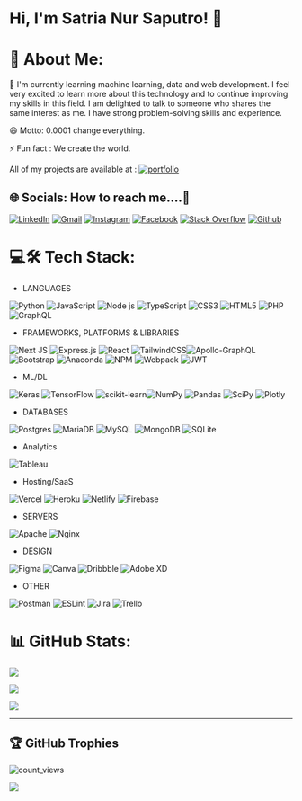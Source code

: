 

# Hi, I'm Satria Nur Saputro! 👋
# 💫 About Me:
🧠 I'm currently learning machine learning, data and web development. I feel very excited to learn more about this technology and to continue improving my skills in this field. I am delighted to talk to someone who shares the same interest as me. I have strong problem-solving skills and experience.

😄 Motto: 0.0001 change everything.

⚡️ Fun fact : We create the world.

All of my projects are available at :  [![portfolio](https://img.shields.io/badge/my_portfolio-000?style=for-the-badge&logo=ko-fi&logoColor=white)](https://github.com/Jkenyut?tab=repositories)

## 🌐 Socials: How to reach me....🔗
[![LinkedIn](https://img.shields.io/badge/LinkedIn-0077B5?style=for-the-badge&logo=linkedin&logoColor=white)](https://linkedin.com/in/satrianursaputro)
[![Gmail](https://img.shields.io/badge/Gmail-D14836?style=for-the-badge&logo=gmail&logoColor=white)](mailto:satrianursaputro06@gmail.com)
[![Instagram](https://img.shields.io/badge/Instagram-E4405F?style=for-the-badge&logo=instagram&logoColor=white)](https://instagram.com/satrianursaputro)
[![Facebook](https://img.shields.io/badge/Facebook-1877F2?style=for-the-badge&logo=facebook&logoColor=white)](https://facebook.com/satrianursaputro) 
[![Stack Overflow](https://img.shields.io/badge/Stack_Overflow-FE7A16?style=for-the-badge&logo=stack-overflow&logoColor=white)](https://stackoverflow.com/users/21438900)
[![Github](https://img.shields.io/badge/GitHub-100000?style=for-the-badge&logo=github&logoColor=white)](https://github.com/Jkenyut)

# 💻🛠 Tech Stack:

- LANGUAGES

 ![Python](https://img.shields.io/badge/python-3670A0?style=for-the-badge&logo=python&logoColor=ffdd54) ![JavaScript](https://img.shields.io/badge/javascript-%23323330.svg?style=for-the-badge&logo=javascript&logoColor=%23F7DF1E) ![Node js](https://img.shields.io/badge/Node.js-43853D?style=for-the-badge&logo=node.js&logoColor=white)
![TypeScript](https://img.shields.io/badge/typescript-%23007ACC.svg?style=for-the-badge&logo=typescript&logoColor=white) ![CSS3](https://img.shields.io/badge/css3-%231572B6.svg?style=for-the-badge&logo=css3&logoColor=white) ![HTML5](https://img.shields.io/badge/html5-%23E34F26.svg?style=for-the-badge&logo=html5&logoColor=white) 
![PHP](https://img.shields.io/badge/PHP-777BB4?style=for-the-badge&logo=php&logoColor=white)
 ![GraphQL](https://img.shields.io/badge/-GraphQL-E10098?style=for-the-badge&logo=graphql&logoColor=white)

- FRAMEWORKS, PLATFORMS & LIBRARIES

![Next JS](https://img.shields.io/badge/Next-black?style=for-the-badge&logo=next.js&logoColor=white)  ![Express.js](https://img.shields.io/badge/express.js-%23404d59.svg?style=for-the-badge&logo=express&logoColor=%2361DAFB) 
![React](https://img.shields.io/badge/react-%2320232a.svg?style=for-the-badge&logo=react&logoColor=%2361DAFB) 
![TailwindCSS](https://img.shields.io/badge/Tailwind_CSS-38B2AC?style=for-the-badge&logo=tailwind-css&logoColor=white)![Apollo-GraphQL](https://img.shields.io/badge/-ApolloGraphQL-311C87?style=for-the-badge&logo=apollo-graphql) ![Bootstrap](https://img.shields.io/badge/bootstrap-%23563D7C.svg?style=for-the-badge&logo=bootstrap&logoColor=white) ![Anaconda](https://img.shields.io/badge/Anaconda-%2344A833.svg?style=for-the-badge&logo=anaconda&logoColor=white) ![NPM](https://img.shields.io/badge/NPM-%23000000.svg?style=for-the-badge&logo=npm&logoColor=white) 
![Webpack](https://img.shields.io/badge/webpack-%238DD6F9.svg?style=for-the-badge&logo=webpack&logoColor=black) ![JWT](https://img.shields.io/badge/JWT-black?style=for-the-badge&logo=JSON%20web%20tokens)

- ML/DL

![Keras](https://img.shields.io/badge/Keras-%23D00000.svg?style=for-the-badge&logo=Keras&logoColor=white) ![TensorFlow](https://img.shields.io/badge/TensorFlow-%23FF6F00.svg?style=for-the-badge&logo=TensorFlow&logoColor=white) ![scikit-learn](https://img.shields.io/badge/scikit--learn-%23F7931E.svg?style=for-the-badge&logo=scikit-learn&logoColor=white)![NumPy](https://img.shields.io/badge/numpy-%23013243.svg?style=for-the-badge&logo=numpy&logoColor=white) ![Pandas](https://img.shields.io/badge/pandas-%23150458.svg?style=for-the-badge&logo=pandas&logoColor=white)  ![SciPy](https://img.shields.io/badge/SciPy-%230C55A5.svg?style=for-the-badge&logo=scipy&logoColor=%white)  ![Plotly](https://img.shields.io/badge/Plotly-%233F4F75.svg?style=for-the-badge&logo=plotly&logoColor=white) 

- DATABASES

![Postgres](https://img.shields.io/badge/postgres-%23316192.svg?style=for-the-badge&logo=postgresql&logoColor=white) ![MariaDB](https://img.shields.io/badge/MariaDB-003545?style=for-the-badge&logo=mariadb&logoColor=white) ![MySQL](https://img.shields.io/badge/mysql-%2300f.svg?style=for-the-badge&logo=mysql&logoColor=white) ![MongoDB](https://img.shields.io/badge/MongoDB-%234ea94b.svg?style=for-the-badge&logo=mongodb&logoColor=white) ![SQLite](https://img.shields.io/badge/sqlite-%2307405e.svg?style=for-the-badge&logo=sqlite&logoColor=white) 	

- Analytics

![Tableau](https://img.shields.io/badge/Tableau-E97627?style=for-the-badge&logo=Tableau&logoColor=white)
- Hosting/SaaS

![Vercel](https://img.shields.io/badge/vercel-%23000000.svg?style=for-the-badge&logo=vercel&logoColor=white) ![Heroku](https://img.shields.io/badge/heroku-%23430098.svg?style=for-the-badge&logo=heroku&logoColor=white) ![Netlify](https://img.shields.io/badge/netlify-%23000000.svg?style=for-the-badge&logo=netlify&logoColor=#00C7B7) ![Firebase](https://img.shields.io/badge/firebase-%23039BE5.svg?style=for-the-badge&logo=firebase) 


- SERVERS

![Apache](https://img.shields.io/badge/apache-%23D42029.svg?style=for-the-badge&logo=apache&logoColor=white) ![Nginx](https://img.shields.io/badge/nginx-%23009639.svg?style=for-the-badge&logo=nginx&logoColor=white) 

- DESIGN

![Figma](https://img.shields.io/badge/figma-%23F24E1E.svg?style=for-the-badge&logo=figma&logoColor=white) ![Canva](https://img.shields.io/badge/Canva-%2300C4CC.svg?style=for-the-badge&logo=Canva&logoColor=white) ![Dribbble](https://img.shields.io/badge/Dribbble-EA4C89?style=for-the-badge&logo=dribbble&logoColor=white) ![Adobe XD](https://img.shields.io/badge/Adobe%20XD-470137?style=for-the-badge&logo=Adobe%20XD&logoColor=#FF61F6) 


- OTHER


![Postman](https://img.shields.io/badge/Postman-FF6C37?style=for-the-badge&logo=postman&logoColor=white) ![ESLint](https://img.shields.io/badge/ESLint-4B3263?style=for-the-badge&logo=eslint&logoColor=white)
![Jira](https://img.shields.io/badge/jira-%230A0FFF.svg?style=for-the-badge&logo=jira&logoColor=white)  ![Trello](https://img.shields.io/badge/Trello-%23026AA7.svg?style=for-the-badge&logo=Trello&logoColor=white)
# 📊 GitHub Stats:
![](https://github-readme-stats.vercel.app/api?username=Jkenyut&theme=dark&hide_border=false&include_all_commits=false&count_private=true)

![](https://github-readme-streak-stats.herokuapp.com/?user=Jkenyut&theme=dark&hide_border=false)

![](https://github-readme-stats.vercel.app/api/top-langs/?username=Jkenyut&theme=dark&hide_border=false&include_all_commits=false&count_private=true&layout=compact)

---

## 🏆 GitHub Trophies 
![count_views](https://visitcount.itsvg.in/api?id=Jkenyut&icon=0&color=0)

![](https://github-profile-trophy.vercel.app/?username=Jkenyut&theme=juicyfresh&no-frame=false&no-bg=true&margin-w=4)

